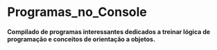 # Programas_no_Console


#### Compilado de programas interessantes dedicados a treinar lógica de programação e conceitos de orientação a objetos.
